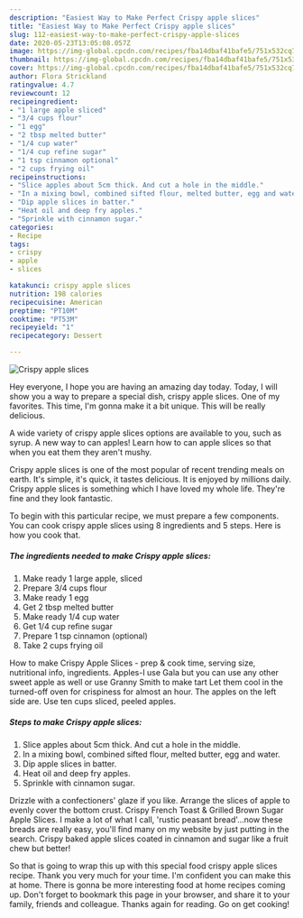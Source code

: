 ```yaml
---
description: "Easiest Way to Make Perfect Crispy apple slices"
title: "Easiest Way to Make Perfect Crispy apple slices"
slug: 112-easiest-way-to-make-perfect-crispy-apple-slices
date: 2020-05-23T13:05:08.057Z
image: https://img-global.cpcdn.com/recipes/fba14dbaf41bafe5/751x532cq70/crispy-apple-slices-recipe-main-photo.jpg
thumbnail: https://img-global.cpcdn.com/recipes/fba14dbaf41bafe5/751x532cq70/crispy-apple-slices-recipe-main-photo.jpg
cover: https://img-global.cpcdn.com/recipes/fba14dbaf41bafe5/751x532cq70/crispy-apple-slices-recipe-main-photo.jpg
author: Flora Strickland
ratingvalue: 4.7
reviewcount: 12
recipeingredient:
- "1 large apple sliced"
- "3/4 cups flour"
- "1 egg"
- "2 tbsp melted butter"
- "1/4 cup water"
- "1/4 cup refine sugar"
- "1 tsp cinnamon optional"
- "2 cups frying oil"
recipeinstructions:
- "Slice apples about 5cm thick. And cut a hole in the middle."
- "In a mixing bowl, combined sifted flour, melted butter, egg and water."
- "Dip apple slices in batter."
- "Heat oil and deep fry apples."
- "Sprinkle with cinnamon sugar."
categories:
- Recipe
tags:
- crispy
- apple
- slices

katakunci: crispy apple slices 
nutrition: 198 calories
recipecuisine: American
preptime: "PT10M"
cooktime: "PT53M"
recipeyield: "1"
recipecategory: Dessert

---
```



![Crispy apple slices](https://img-global.cpcdn.com/recipes/fba14dbaf41bafe5/751x532cq70/crispy-apple-slices-recipe-main-photo.jpg)

Hey everyone, I hope you are having an amazing day today. Today, I will show you a way to prepare a special dish, crispy apple slices. One of my favorites. This time, I'm gonna make it a bit unique. This will be really delicious.

A wide variety of crispy apple slices options are available to you, such as syrup. A new way to can apples! Learn how to can apple slices so that when you eat them they aren&#39;t mushy.

Crispy apple slices is one of the most popular of recent trending meals on earth. It's simple, it's quick, it tastes delicious. It is enjoyed by millions daily. Crispy apple slices is something which I have loved my whole life. They're fine and they look fantastic.


To begin with this particular recipe, we must prepare a few components. You can cook crispy apple slices using 8 ingredients and 5 steps. Here is how you cook that.

##### The ingredients needed to make Crispy apple slices:

1. Make ready 1 large apple, sliced
1. Prepare 3/4 cups flour
1. Make ready 1 egg
1. Get 2 tbsp melted butter
1. Make ready 1/4 cup water
1. Get 1/4 cup refine sugar
1. Prepare 1 tsp cinnamon (optional)
1. Take 2 cups frying oil


How to make Crispy Apple Slices - prep &amp; cook time, serving size, nutritional info, ingredients. Apples-I use Gala but you can use any other sweet apple as well or use Granny Smith to make tart Let them cool in the turned-off oven for crispiness for almost an hour. The apples on the left side are. Use ten cups sliced, peeled apples. 

##### Steps to make Crispy apple slices:

1. Slice apples about 5cm thick. And cut a hole in the middle.
1. In a mixing bowl, combined sifted flour, melted butter, egg and water.
1. Dip apple slices in batter.
1. Heat oil and deep fry apples.
1. Sprinkle with cinnamon sugar.


Drizzle with a confectioners&#39; glaze if you like. Arrange the slices of apple to evenly cover the bottom crust. Crispy French Toast &amp; Grilled Brown Sugar Apple Slices. I make a lot of what I call, &#39;rustic peasant bread&#39;…now these breads are really easy, you&#39;ll find many on my website by just putting in the search. Crispy baked apple slices coated in cinnamon and sugar like a fruit chew but better! 

So that is going to wrap this up with this special food crispy apple slices recipe. Thank you very much for your time. I'm confident you can make this at home. There is gonna be more interesting food at home recipes coming up. Don't forget to bookmark this page in your browser, and share it to your family, friends and colleague. Thanks again for reading. Go on get cooking!
